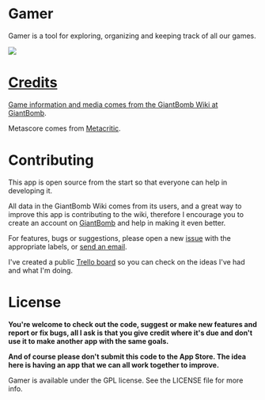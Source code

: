 Gamer
=====

Gamer is a tool for exploring, organizing and keeping track of all our games.

<a href="https://itunes.apple.com/us/app/gamer-manage-your-games/id683636311?mt=8&uo=4"><img src="http://development-linkmaker.itunes.awcloud.net//htmlResources/assets/en_us//images/web/linkmaker/badge_appstore-lrg.svg">


Credits
=====

Game information and media comes from the GiantBomb Wiki at [GiantBomb](http://www.giantbomb.com).

Metascore comes from [Metacritic](http://www.metacritic.com).


Contributing
=====

This app is open source from the start so that everyone can help in developing it.

All data in the GiantBomb Wiki comes from its users, and a great way to improve this app is contributing to the wiki, therefore I encourage you to create an account on [GiantBomb](http://www.giantbomb.com) and help in making it even better.

For features, bugs or suggestions, please open a new [issue](https://github.com/caiomello/gamer/issues) with the appropriate labels, or [send an email](mailto:gamer.app@icloud.com).

I've created a public [Trello board](https://trello.com/b/RlCG5Bxi/gamer) so you can check on the ideas I've had and what I'm doing.


License
=====

**You're welcome to check out the code, suggest or make new features and report or fix bugs, all I ask is that you give credit where it's due and don't use it to make another app with the same goals.**

**And of course please don't submit this code to the App Store. The idea here is having an app that we can all work together to improve.**

Gamer is available under the GPL license. See the LICENSE file for more info.
